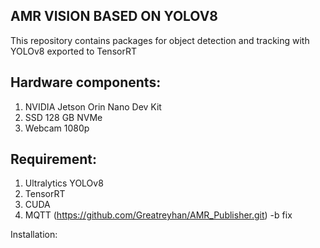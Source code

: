 AMR VISION BASED ON YOLOV8
------------------------------------------------------------------  
  This repository contains packages for object detection and tracking with YOLOv8 exported to TensorRT

Hardware components:
--------------------
  1. NVIDIA Jetson Orin Nano Dev Kit
  2. SSD 128 GB NVMe
  3. Webcam 1080p

Requirement:
---------------------------------------
  1. Ultralytics YOLOv8
  2. TensorRT
  3. CUDA
  4. MQTT (https://github.com/Greatreyhan/AMR_Publisher.git) -b fix

Installation:
